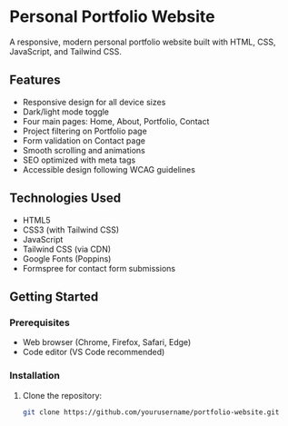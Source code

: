 # Personal Portfolio Website

A responsive, modern personal portfolio website built with HTML, CSS, JavaScript, and Tailwind CSS.

## Features

- Responsive design for all device sizes
- Dark/light mode toggle
- Four main pages: Home, About, Portfolio, Contact
- Project filtering on Portfolio page
- Form validation on Contact page
- Smooth scrolling and animations
- SEO optimized with meta tags
- Accessible design following WCAG guidelines

## Technologies Used

- HTML5
- CSS3 (with Tailwind CSS)
- JavaScript
- Tailwind CSS (via CDN)
- Google Fonts (Poppins)
- Formspree for contact form submissions

## Getting Started

### Prerequisites

- Web browser (Chrome, Firefox, Safari, Edge)
- Code editor (VS Code recommended)

### Installation

1. Clone the repository:

   ```bash
   git clone https://github.com/yourusername/portfolio-website.git
